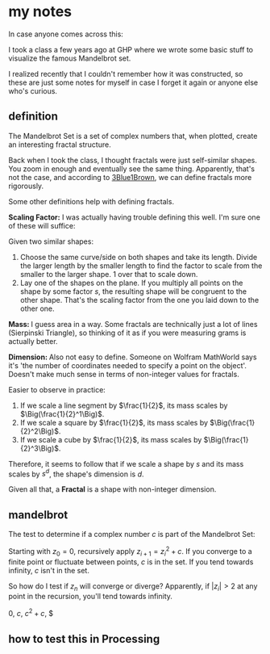 # my notes

In case anyone comes across this:

I took a class a few years ago at GHP where we wrote some basic stuff to visualize the famous Mandelbrot set. 

I realized recently that I couldn't remember how it was constructed, so these are just some notes for myself in case I forget it again or anyone else who's curious.

## definition
The Mandelbrot Set is a set of complex numbers that, when plotted, create an interesting fractal structure.

Back when I took the class, I thought fractals were just self-similar shapes. You zoom in enough and eventually see the same thing. Apparently, that's not the case, and according to [3Blue1Brown](https://www.youtube.com/watch?v=gB9n2gHsHN4), we can define fractals more rigorously.

Some other definitions help with defining fractals. 

<strong>Scaling Factor:</strong> I was actually having trouble defining this well. I'm sure one of these will suffice:

Given two similar shapes: 
1. Choose the same curve/side on both shapes and take its length. Divide the larger length by the smaller length to find the factor to scale from the smaller to the larger shape. 1 over that to scale down.
2. Lay one of the shapes on the plane. If you multiply all points on the shape by some factor $s$, the resulting shape will be congruent to the other shape. That's the scaling factor from the one you laid down to the other one.

<strong>Mass: </strong> I guess area in a way. Some fractals are technically just a lot of lines (Sierpinski Triangle), so thinking of it as if you were measuring grams is actually better.


<strong>Dimension: </strong> Also not easy to define. Someone on Wolfram MathWorld says it's 'the number of coordinates needed to specify a point on the object'. Doesn't make much sense in terms of non-integer values for fractals.

Easier to observe in practice:

1. If we scale a line segment by $\frac{1}{2}$, its mass scales by $\Big(\frac{1}{2}^1\Big)$.
2. If we scale a square by $\frac{1}{2}$, its mass scales by $\Big(\frac{1}{2}^2\Big)$.
3. If we scale a cube by $\frac{1}{2}$, its mass scales by $\Big(\frac{1}{2}^3\Big)$.

Therefore, it seems to follow that if we scale a shape by $s$ and its mass scales by $s^d$, the shape's dimension is $d$.

Given all that, a <strong>Fractal</strong> is a shape with non-integer dimension. 

## mandelbrot
The test to determine if a complex number $c$ is part of the Mandelbrot Set:

Starting with $z_0=0$, recursively apply $z_{i + 1}=z_i^2+c$. If you converge to a finite point or fluctuate between points, $c$ is in the set. If you tend towards infinity, $c$ isn't in the set.

So how do I test if $z_n$ will converge or diverge? Apparently, if $|z_i| >2$ at any point in the recursion, you'll tend towards infinity.

$0$, $c$, $c^2+c$, $

## how to test this in Processing
